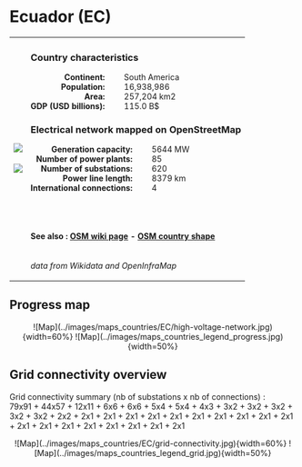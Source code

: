 # Ecuador (EC)

<table width="90%">
<tr>
<td>
<img src="http://commons.wikimedia.org/wiki/Special:FilePath/Flag%20of%20Ecuador.svg" width="250">
<br><br>
<img src="http://commons.wikimedia.org/wiki/Special:FilePath/ECU%20orthographic.svg" width="250"></td>
<td>
<h3>Country characteristics</h3>
<div style="display: inline-block;text-align:right;margin-right:30px;font-weight: bold;">
Continent:<br>Population:<br>Area:<br>GDP (USD billions):
</div>
<div style="display: inline-block;">
South America<br>16,938,986<br>257,204 km2<br>115.0 B$
</div>
<h3>Electrical network mapped on OpenStreetMap</h3>
<div style="display: inline-block;text-align:right;margin-right:30px;font-weight: bold;">Generation capacity:<br>
Number of power plants:<br>
Number of substations:<br>
Power line length:<br>
International connections:<br>
</div>
<div style="display: inline-block;">5644 MW<br>
85<br>
620<br>
8379 km<br>
4<br>
</div>

<br><br><h4>See also :
<a href="https://wiki.openstreetmap.org/wiki/Power_networks/Ecuador" target="_blank">OSM wiki page</a> -
<a href="https://openstreetmap.org/relation/108089" target="_blank">OSM country shape</a>
</h4>

<br><i>data from Wikidata and OpenInfraMap</i>
</td>
</tr>
</table>


## Progress map

<center>
![Map](../images/maps_countries/EC/high-voltage-network.jpg){width=60%}
![Map](../images/maps_countries_legend_progress.jpg){width=50%}
</center>



## Grid connectivity overview

Grid connectivity summary (nb of substations x nb of connections) :<br>79x91 + 44x57 + 12x11 + 6x6 + 6x6 + 5x4 + 5x4 + 4x3 + 3x2 + 3x2 + 3x2 + 3x2 + 3x2 + 2x2 + 2x1 + 2x1 + 2x1 + 2x1 + 2x1 + 2x1 + 2x1 + 2x1 + 2x1 + 2x1 + 2x1 + 2x1 + 2x1 + 2x1 + 2x1 + 2x1 + 2x1 + 2x1

<center>
![Map](../images/maps_countries/EC/grid-connectivity.jpg){width=60%}
![Map](../images/maps_countries_legend_grid.jpg){width=50%}
</center>

